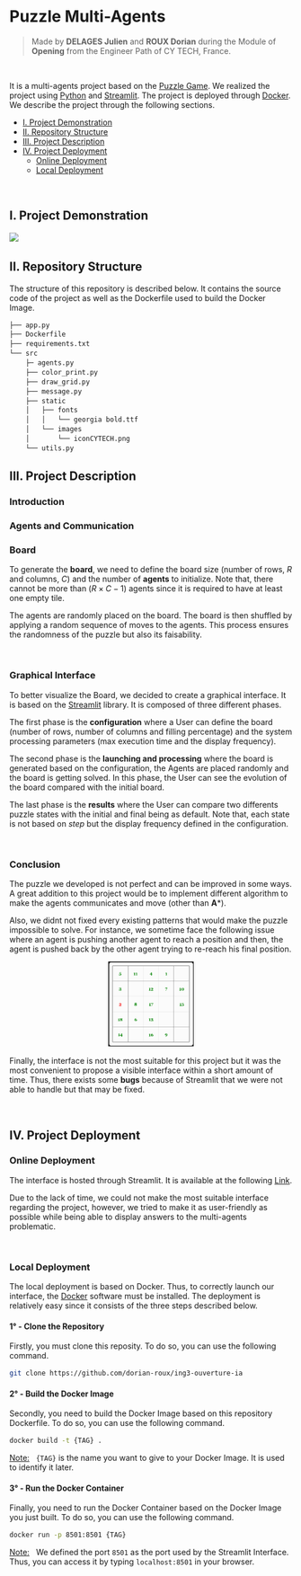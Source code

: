 # Puzzle Multi-Agents

> Made by **DELAGES Julien** and **ROUX Dorian** during the Module of **Opening** from the Engineer Path of CY TECH, France. 

<br>

It is a multi-agents project based on the [Puzzle Game](https://en.wikipedia.org/wiki/15_puzzle). We realized the project using [Python](https://www.python.org/) and [Streamlit](https://streamlit.io/). The project is deployed through [Docker](https://www.docker.com/).
 We describe the project through the following sections.
- [I. Project Demonstration](#project-demonstration)
- [II. Repository Structure](#repository-structure)
- [III. Project Description](#project-description)
- [IV. Project Deployment](#project-deployment)
    - [Online Deployment](#online-deployment)
    - [Local Deployment](#local-deployment)



<br>

## I. Project Demonstration
<img src="./src/static/gif/Demonstration.gif"/>

<br>

## II. Repository Structure
The structure of this repository is described below. It contains the source code of the project as well as the Dockerfile used to build the Docker Image.

```bash
├── app.py  
├── Dockerfile  
├── requirements.txt    
└── src    
    ├─ agents.py  
    ├── color_print.py  
    ├── draw_grid.py  
    ├── message.py  
    ├── static    
    │   ├── fonts     
    │   │   └── georgia bold.ttf   
    │   └── images  
    │       └── iconCYTECH.png  
    └── utils.py
```



## III. Project Description

### Introduction

### Agents and Communication

### Board

To generate the **board**, we need to define the board size (number of rows, *R* and columns, *C*) and the number of **agents** to initialize. Note that, there cannot be more than $(R \times C - 1)$ agents since it is required to have at least one empty tile.

The agents are randomly placed on the board. The board is then shuffled by applying a random sequence of moves to the agents. This process ensures the randomness of the puzzle but also its faisability.

<br>

### Graphical Interface

To better visualize the Board, we decided to create a graphical interface. It is based on the [Streamlit](https://streamlit.io/) library. It is composed of three different phases.

The first phase is the **configuration** where a User can define the board (number of rows, number of columns and filling percentage) and the system processing parameters (max execution time and the display frequency).

The second phase is the **launching and processing** where the board is generated based on the configuration, the Agents are placed randomly and the board is getting solved. In this phase, the User can see the evolution of the board compared with the initial board.

The last phase is the **results** where the User can compare two differents puzzle states with the initial and final being as default. Note that, each state is not based on *step* but the display frequency defined in the configuration.

<br>

### Conclusion

The puzzle we developed is not perfect and can be improved in some ways. A great addition to this project would be to implement different algorithm to make the agents communicates and move (other than **A***).

Also, we didnt not fixed every existing patterns that would make the puzzle impossible to solve. For instance, we sometime face the following issue where an agent is pushing another agent to reach a position and then, the agent is pushed back by the other agent trying to re-reach his final position.  
<p align="center">
    <img src="./src/static/gif/Bug_Board.gif" style="width:30%"/>
</p>

Finally, the interface is not the most suitable for this project but it was the most convenient to propose a visible interface within a short amount of time. Thus, there exists some **bugs** because of Streamlit that we were not able to handle but that may be fixed.

<br>


## IV. Project Deployment

### Online Deployment

The interface is hosted through Streamlit. It is available at the following [Link](https://dorian-roux-ing3-ouverture-ia-app-oq0zfc.streamlit.app/).

Due to the lack of time, we could not make the most suitable interface regarding the project, however, we tried to make it as user-friendly as possible while being able to display answers to the multi-agents problematic.

<br>

### Local Deployment

The local deployment is based on Docker. Thus, to correctly launch our interface, the [Docker](https://www.docker.com/) software must be installed. The deployment is relatively easy since it consists of the three steps described below.

#### **1° - Clone the Repository**
Firstly, you must clone this reposity. To do so, you can use the following command.
```bash
git clone https://github.com/dorian-roux/ing3-ouverture-ia
```

#### **2° - Build the Docker Image**
Secondly, you need to build the Docker Image based on this repository Dockerfile. To do so, you can use the following command.
```bash
docker build -t {TAG} .
```
<u>Note:</u> &nbsp; `{TAG}` is the name you want to give to your Docker Image. It is used to identify it later.


#### **3° - Run the Docker Container**
Finally, you need to run the Docker Container based on the Docker Image you just built. To do so, you can use the following command.
```bash
docker run -p 8501:8501 {TAG}
```
<u>Note:</u> &nbsp; We defined the port `8501` as the port used by the Streamlit Interface. Thus, you can access it by typing `localhost:8501` in your browser.



